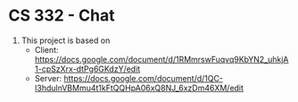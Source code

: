 # CS 332 - Chat

1. This project is based on
    - Client: https://docs.google.com/document/d/1RMmrswFuqvq9KbYN2_uhkjA1-cpSzXrx-dtPg6GKdzY/edit
    - Server: https://docs.google.com/document/d/1QC-l3hdulnVBMmu4t1kFtQQHpA06xQ8NJ_6xzDm46XM/edit
